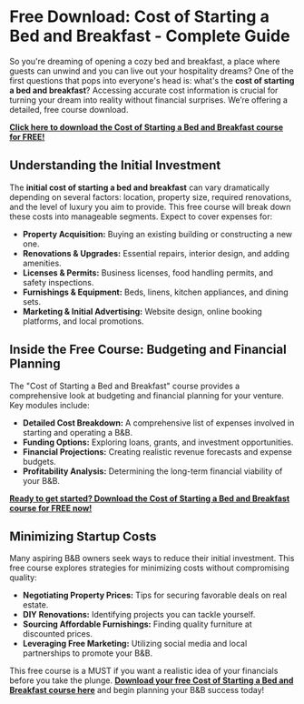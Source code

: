 # Free Download: Cost of Starting a Bed and Breakfast - Complete Guide

So you're dreaming of opening a cozy bed and breakfast, a place where guests can unwind and you can live out your hospitality dreams? One of the first questions that pops into everyone's head is: what's the **cost of starting a bed and breakfast**? Accessing accurate cost information is crucial for turning your dream into reality without financial surprises. We’re offering a detailed, free course download.

[**Click here to download the Cost of Starting a Bed and Breakfast course for FREE!**](https://udemywork.com/cost-of-starting-a-bed-and-breakfast)

## Understanding the Initial Investment

The **initial cost of starting a bed and breakfast** can vary dramatically depending on several factors: location, property size, required renovations, and the level of luxury you aim to provide. This free course will break down these costs into manageable segments. Expect to cover expenses for:

*   **Property Acquisition:** Buying an existing building or constructing a new one.
*   **Renovations & Upgrades:** Essential repairs, interior design, and adding amenities.
*   **Licenses & Permits:** Business licenses, food handling permits, and safety inspections.
*   **Furnishings & Equipment:** Beds, linens, kitchen appliances, and dining sets.
*   **Marketing & Initial Advertising:** Website design, online booking platforms, and local promotions.

## Inside the Free Course: Budgeting and Financial Planning

The "Cost of Starting a Bed and Breakfast" course provides a comprehensive look at budgeting and financial planning for your venture. Key modules include:

*   **Detailed Cost Breakdown:** A comprehensive list of expenses involved in starting and operating a B&B.
*   **Funding Options:** Exploring loans, grants, and investment opportunities.
*   **Financial Projections:** Creating realistic revenue forecasts and expense budgets.
*   **Profitability Analysis:** Determining the long-term financial viability of your B&B.

[**Ready to get started? Download the Cost of Starting a Bed and Breakfast course for FREE now!**](https://udemywork.com/cost-of-starting-a-bed-and-breakfast)

## Minimizing Startup Costs

Many aspiring B&B owners seek ways to reduce their initial investment. This free course explores strategies for minimizing costs without compromising quality:

*   **Negotiating Property Prices:** Tips for securing favorable deals on real estate.
*   **DIY Renovations:** Identifying projects you can tackle yourself.
*   **Sourcing Affordable Furnishings:** Finding quality furniture at discounted prices.
*   **Leveraging Free Marketing:** Utilizing social media and local partnerships to promote your B&B.

This free course is a MUST if you want a realistic idea of your financials before you take the plunge. **[Download your free Cost of Starting a Bed and Breakfast course here](https://udemywork.com/cost-of-starting-a-bed-and-breakfast)** and begin planning your B&B success today!
